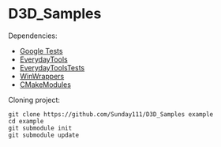# D3D_Samples

Dependencies:
 - [Google Tests](https://github.com/google/googletest)
 - [EverydayTools](https://github.com/Sunday111/EverydayTools)
 - [EverydayToolsTests](https://github.com/Sunday111/EverydayToolsTests)
 - [WinWrappers](https://github.com/Sunday111/WinWrappers-WinWrappers)
 - [CMakeModules](https://github.com/Sunday111/CMakeModules)
 
 Cloning project:
```
git clone https://github.com/Sunday111/D3D_Samples example
cd example
git submodule init
git submodule update
```
